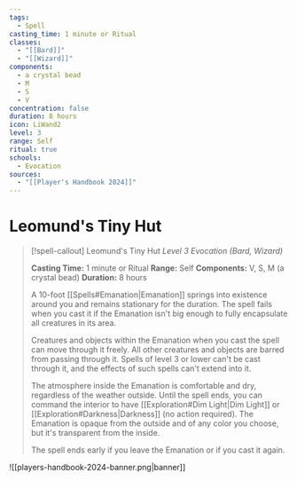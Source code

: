 ```yaml
---
tags:
  - Spell
casting_time: 1 minute or Ritual
classes:
  - "[[Bard]]"
  - "[[Wizard]]"
components:
  - a crystal bead
  - M
  - S
  - V
concentration: false
duration: 8 hours
icon: LiWand2
level: 3
range: Self
ritual: true
schools:
  - Evocation
sources:
  - "[[Player's Handbook 2024]]"
---
```


# Leomund's Tiny Hut

>[!spell-callout] Leomund's Tiny Hut
>_Level 3 Evocation (Bard, Wizard)_
>
>**Casting Time:** 1 minute or Ritual
>**Range:** Self
>**Components:** V, S, M (a crystal bead)
>**Duration:** 8 hours
>
>A 10-foot [[Spells#Emanation\|Emanation]] springs into existence around you and remains stationary for the duration. The spell fails when you cast it if the Emanation isn't big enough to fully encapsulate all creatures in its area.
>
>Creatures and objects within the Emanation when you cast the spell can move through it freely. All other creatures and objects are barred from passing through it. Spells of level 3 or lower can't be cast through it, and the effects of such spells can't extend into it.
>
>The atmosphere inside the Emanation is comfortable and dry, regardless of the weather outside. Until the spell ends, you can command the interior to have [[Exploration#Dim Light\|Dim Light]] or [[Exploration#Darkness\|Darkness]] (no action required). The Emanation is opaque from the outside and of any color you choose, but it's transparent from the inside.
>
>The spell ends early if you leave the Emanation or if you cast it again.


![[players-handbook-2024-banner.png|banner]]
